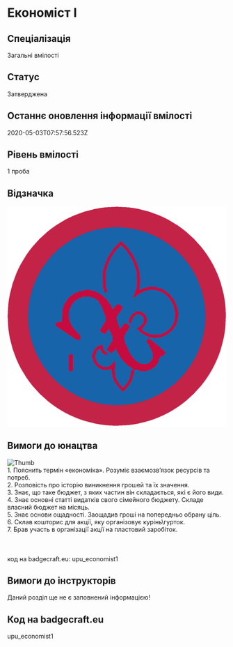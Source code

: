 # Економіст І

## Спеціалізація

Загальні вмілості

## Статус

Затверджена

## Останнє оновлення інформації вмілості

2020-05-03T07:57:56.523Z

## Рівень вмілості

1 проба

## Відзначка

![Відзначка](../images/Ekonomist_I/___________.jpg)

## Вимоги до юнацтва

<img alt="Thumb            " src="/uploads/textareas/bootsy/image/150/small____________.jpg"><br>1. Пояснить термін «економіка». Розуміє взаємозв’язок ресурсів та потреб.<br>2. Розповість про історію виникнення грошей та їх значення.<br>3. Знає, що таке бюджет, з яких частин він складається, які є його види.<br>4. Знає основні статті видатків свого сімейного бюджету. Складе власний бюджет на місяць.<br>5. Знає основи ощадності. Заощадив гроші на попередньо обрану ціль.<br>6. Склав кошторис для акції, яку організовує курінь\гурток.<br>7. Брав участь в організації акції на пластовий заробіток.<br><br><br><br>код на badgecraft.eu: upu_economist1<br>

## Вимоги до інструкторів

Даний розділ ще не є заповнений інформацією!

## Код на badgecraft.eu

upu_economist1